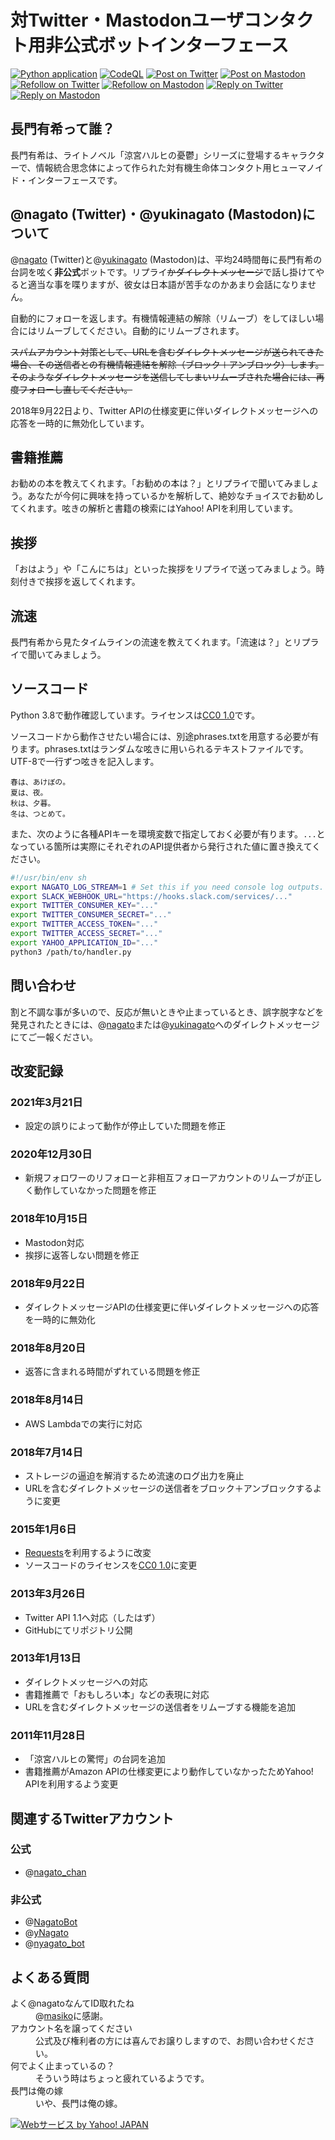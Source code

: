 # 対Twitter・Mastodonユーザコンタクト用非公式ボットインターフェース

[![Python application](https://github.com/twitter-com-nagato/twitter-com-nagato/actions/workflows/python-app.yml/badge.svg)](https://github.com/twitter-com-nagato/twitter-com-nagato/actions/workflows/python-app.yml)
[![CodeQL](https://github.com/twitter-com-nagato/twitter-com-nagato/actions/workflows/codeql-analysis.yml/badge.svg)](https://github.com/twitter-com-nagato/twitter-com-nagato/actions/workflows/codeql-analysis.yml)
[![Post on Twitter](https://github.com/twitter-com-nagato/twitter-com-nagato/actions/workflows/twitter-post.yml/badge.svg)](https://github.com/twitter-com-nagato/twitter-com-nagato/actions/workflows/twitter-post.yml)
[![Post on Mastodon](https://github.com/twitter-com-nagato/twitter-com-nagato/actions/workflows/mastodon-post.yml/badge.svg)](https://github.com/twitter-com-nagato/twitter-com-nagato/actions/workflows/mastodon-post.yml)
[![Refollow on Twitter](https://github.com/twitter-com-nagato/twitter-com-nagato/actions/workflows/twitter-refollow.yml/badge.svg)](https://github.com/twitter-com-nagato/twitter-com-nagato/actions/workflows/twitter-refollow.yml)
[![Refollow on Mastodon](https://github.com/twitter-com-nagato/twitter-com-nagato/actions/workflows/mastodon-refollow.yml/badge.svg)](https://github.com/twitter-com-nagato/twitter-com-nagato/actions/workflows/mastodon-refollow.yml)
[![Reply on Twitter](https://github.com/twitter-com-nagato/twitter-com-nagato/actions/workflows/twitter-reply.yml/badge.svg)](https://github.com/twitter-com-nagato/twitter-com-nagato/actions/workflows/twitter-reply.yml)
[![Reply on Mastodon](https://github.com/twitter-com-nagato/twitter-com-nagato/actions/workflows/mastodon-reply.yml/badge.svg)](https://github.com/twitter-com-nagato/twitter-com-nagato/actions/workflows/mastodon-reply.yml)

## 長門有希って誰？

長門有希は、ライトノベル「涼宮ハルヒの憂鬱」シリーズに登場するキャラクターで、情報統合思念体によって作られた対有機生命体コンタクト用ヒューマノイド・インターフェースです。

## @nagato (Twitter)・@yukinagato (Mastodon)について

@[nagato](https://twitter.com/nagato) (Twitter)と@[yukinagato](https://pawoo.net/@yukinagato) (Mastodon)は、平均24時間毎に長門有希の台詞を呟く**非公式**ボットです。リプライ~~かダイレクトメッセージ~~で話し掛けてやると適当な事を喋りますが、彼女は日本語が苦手なのかあまり会話になりません。

自動的にフォローを返します。有機情報連結の解除（リムーブ）をしてほしい場合にはリムーブしてください。自動的にリムーブされます。

~~スパムアカウント対策として、URLを含むダイレクトメッセージが送られてきた場合、その送信者との有機情報連結を解除（ブロック＋アンブロック）します。そのようなダイレクトメッセージを送信してしまいリムーブされた場合には、再度フォローし直してください。~~

2018年9月22日より、Twitter APIの仕様変更に伴いダイレクトメッセージへの応答を一時的に無効化しています。

## 書籍推薦

お勧めの本を教えてくれます。「お勧めの本は？」とリプライで聞いてみましょう。あなたが今何に興味を持っているかを解析して、絶妙なチョイスでお勧めしてくれます。呟きの解析と書籍の検索にはYahoo! APIを利用しています。

## 挨拶

「おはよう」や「こんにちは」といった挨拶をリプライで送ってみましょう。時刻付きで挨拶を返してくれます。

## 流速

長門有希から見たタイムラインの流速を教えてくれます。「流速は？」とリプライで聞いてみましょう。

## ソースコード

Python 3.8で動作確認しています。ライセンスは[CC0 1.0](https://creativecommons.org/publicdomain/zero/1.0/)です。

ソースコードから動作させたい場合には、別途phrases.txtを用意する必要が有ります。phrases.txtはランダムな呟きに用いられるテキストファイルです。UTF-8で一行ずつ呟きを記入します。

    春は、あけぼの。
    夏は、夜。
    秋は、夕暮。
    冬は、つとめて。

また、次のように各種APIキーを環境変数で指定しておく必要が有ります。`...`となっている箇所は実際にそれぞれのAPI提供者から発行された値に置き換えてください。

```sh
#!/usr/bin/env sh
export NAGATO_LOG_STREAM=1 # Set this if you need console log outputs.
export SLACK_WEBHOOK_URL="https://hooks.slack.com/services/..."
export TWITTER_CONSUMER_KEY="..."
export TWITTER_CONSUMER_SECRET="..."
export TWITTER_ACCESS_TOKEN="..."
export TWITTER_ACCESS_SECRET="..."
export YAHOO_APPLICATION_ID="..."
python3 /path/to/handler.py
```

## 問い合わせ

割と不調な事が多いので、反応が無いときや止まっているとき、誤字脱字などを発見されたときには、@[nagato](https://twitter.com/nagato)または@[yukinagato](https://pawoo.net/@yukinagato)へのダイレクトメッセージにてご一報ください。

## 改変記録

### 2021年3月21日

- 設定の誤りによって動作が停止していた問題を修正

### 2020年12月30日

- 新規フォロワーのリフォローと非相互フォローアカウントのリムーブが正しく動作していなかった問題を修正

### 2018年10月15日

- Mastodon対応
- 挨拶に返答しない問題を修正

### 2018年9月22日

- ダイレクトメッセージAPIの仕様変更に伴いダイレクトメッセージへの応答を一時的に無効化

### 2018年8月20日

- 返答に含まれる時間がずれている問題を修正

### 2018年8月14日

- AWS Lambdaでの実行に対応

### 2018年7月14日

- ストレージの逼迫を解消するため流速のログ出力を廃止
- URLを含むダイレクトメッセージの送信者をブロック＋アンブロックするように変更

### 2015年1月6日

- [Requests](http://docs.python-requests.org/en/latest/)を利用するように改変
- ソースコードのライセンスを[CC0 1.0](https://creativecommons.org/publicdomain/zero/1.0/)に変更

### 2013年3月26日

- Twitter API 1.1へ対応（したはず）
- GitHubにてリポジトリ公開

### 2013年1月13日

- ダイレクトメッセージへの対応
- 書籍推薦で「おもしろい本」などの表現に対応
- URLを含むダイレクトメッセージの送信者をリムーブする機能を追加

### 2011年11月28日

- 「涼宮ハルヒの驚愕」の台詞を追加
- 書籍推薦がAmazon APIの仕様変更により動作していなかったためYahoo! APIを利用するよう変更

## 関連するTwitterアカウント

### 公式

- @[nagato\_chan](https://twitter.com/nagato_chan)

### 非公式

- @[NagatoBot](https://twitter.com/NagatoBot)
- @[yNagato](https://twitter.com/yNagato)
- @[nyagato\_bot](https://twitter.com/nyagato_bot)

## よくある質問

<dl>
<dt>よく@nagatoなんてID取れたね</dt>
<dd>@<a href="https://twitter.com/masiko">masiko</a>に感謝。</dd>
<dt>アカウント名を譲ってください</dt>
<dd>公式及び権利者の方には喜んでお譲りしますので、お問い合わせください。</dd>
<dt>何でよく止まっているの？</dt>
<dd>そういう時はちょっと疲れているようです。</dd>
<dt>長門は俺の嫁</dt>
<dd>いや、長門は俺の嫁。</dd></dl>

[![Webサービス by Yahoo! JAPAN](https://i.yimg.jp/images/yjdn/yjdn_attbtn1_88_35.gif)](https://developer.yahoo.co.jp/about)
